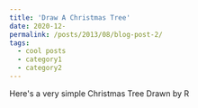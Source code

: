 ```yaml
---
title: 'Draw A Christmas Tree'
date: 2020-12-
permalink: /posts/2013/08/blog-post-2/
tags:
  - cool posts
  - category1
  - category2
---
```


Here's a very simple Christmas Tree Drawn by R
